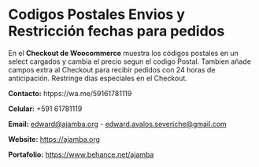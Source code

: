 # Codigos Postales Envios y Restricción fechas para pedidos
En el **Checkout de Woocommerce** muestra los códigos postales en un select cargados y cambia el precio segun el codigo Postal. Tambien añade campos extra al Checkout para recibir pedidos con 24 horas de anticipación. Restringe dias especiales en el Checkout.

**Contacto:** htpps://wa.me/59161781119


**Celular:** +591 61781119


**Email:** edward@ajamba.org - edward.avalos.severiche@gmail.com


**Website:** https://ajamba.org


**Portafolio:** https://www.behance.net/ajamba

